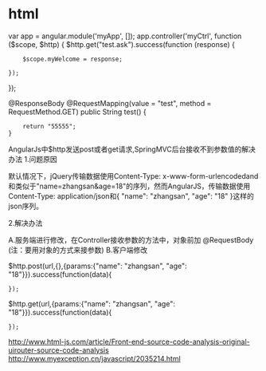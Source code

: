 # html
var app = angular.module('myApp', []);
app.controller('myCtrl', function ($scope, $http) {
    $http.get("test.ask").success(function (response) {

        $scope.myWelcome = response;

    });
});


@ResponseBody
    @RequestMapping(value = "test", method = RequestMethod.GET)
    public String test() {


        return "55555";
    }


AngularJs中$http发送post或者get请求,SpringMVC后台接收不到参数值的解决办法
1.问题原因

默认情况下，jQuery传输数据使用Content-Type: x-www-form-urlencodedand和类似于"name=zhangsan&age=18"的序列，然而AngularJS，传输数据使用Content-Type: application/json和{ "name": "zhangsan", "age": "18" }这样的json序列。

2.解决办法

A.服务端进行修改，在Controller接收参数的方法中，对象前加 @RequestBody (注：要用对象的方式来接参数)
B.客户端修改


$http.post(url,{},{params:{"name": "zhangsan", "age": "18"}}).success(function(data){

    });
    
$http.get(url,{params:{"name": "zhangsan", "age": "18"}}).success(function(data){

    });

http://www.html-js.com/article/Front-end-source-code-analysis-original-uirouter-source-code-analysis
http://www.myexception.cn/javascript/2035214.html
